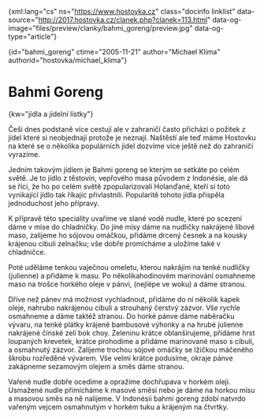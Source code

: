 
{xml:lang="cs" ns="https://www.hostovka.cz" class="docinfo linklist" data-source="http://2017.hostovka.cz/clanek.php?clanek=113.html" data-og-image="files/preview/clanky/bahmi_goreng/preview.jpg" data-og-type="article"}

{id="bahmi\_goreng" ctime="2005-11-21" author="Michael Klíma" authorid="hostovka/michael\_klima"}

# Bahmi Goreng

{kw="jídla a jídelní lístky"}

Češi dnes podstaně více cestují ale v zahraničí často přichází o požitek z jídel které si neobjednají protože je neznají. Naštěstí ale teď máme Hostovku na které se o několika populárních jídel dozvíme více ještě než do zahraničí vyrazíme.

Jedním takovým jídlem je Bahmi goreng se kterým se setkáte po celém světě. Je to jídlo z těstovin, vepřového masa původem z Indonésie, ale dá se říci, že ho po celém světě zpopularizovali Holanďané, kteří si toto vynikající jídlo tak říkajíc přivlastnili. Popularitě tohoto jídla přispěla jednoduchost jeho přípravy.

K přípravě této speciality uvaříme ve slané vodě nudle, které po scezení dáme v míse do chladničky. Do jiné mísy dáme na nudličky nakrájené libové maso, zalijeme ho sójovou omáčkou, přidáme drcený česnek a na kousky krájenou cibuli zelnačku; vše dobře promícháme a uložíme také v chladničce.

Poté uděláme tenkou vaječnou omeletu, kterou nakrájím na tenké nudličky (julienne) a přidáme k masu. Po několikahodinovém marinování osmahneme maso na trošce horkého oleje v pánvi, (nejlépe ve woku) a dáme stranou.

Dříve než pánev má možnost vychladnout, přidáme do ní několik kapek oleje, nahrubo nakrájenou cibuli a strouhaný čerstvý zázvor. Vše rychle osmahneme a dáme taktéž stranou. Do horké pánve dáme naběračku vývaru, na tenké plátky krájené bambusové výhonky a na hrubé julienne nakrájené čínské zelí bok choy. Zeleninu krátce oblanšírujeme, přidáme hrst loupaných krevetek, krátce prohodíme a přidáme marinované maso s cibulí, a osmahnutý zázvor. Zalijeme trochou sójové omáčky se lžičkou máčeného škrobu rozředěné vývarem. Vše velmi krátce podusíme, okraje pánve zakápneme sezamovým olejem a směs dáme stranou.

Vařené nudle dobře ocedíme a opražíme dochřupava v horkém oleji. Usmažené nudle přimícháme k masové směsi nebo je dáme na horkou mísu a masovou směs na ně nalijeme. V Indonésii bahmi goreng zdobí natvrdo vařeným vejcem osmahnutým v horkém tuku a krájeným na čtvrtky.

